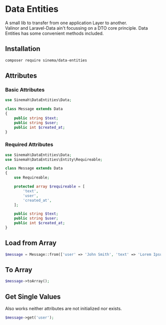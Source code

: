 # Data Entities
A small lib to transfer from one application Layer to another.   
Valinor and Laravel-Data ain't focussing on a DTO core principle. Data Entities has some convenient methods included.

## Installation
```bash
composer require sinema/data-entities
```

## Attributes

### Basic Attributes
```php
use Sinemah\DataEntities\Data;

class Message extends Data
{
    public string $text;
    public string $user;
    public int $created_at;
}
```

### Required Attributes
```php
use Sinemah\DataEntities\Data;
use Sinemah\DataEntities\Entity\Requireable;

class Message extends Data
{
    use Requireable;

    protected array $requireable = [
        'text',
        'user',
        'created_at',
    ];

    public string $text;
    public string $user;
    public int $created_at;
}
```

## Load from Array
```php
$message = Message::from(['user' => 'John Smith', 'text' => 'Lorem Ipsum']);
```

## To Array
```php
$message->toArray();
```

## Get Single Values
Also works neither attributes are not initialized nor exists.
```php
$message->get('user');
```